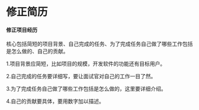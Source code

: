 修正简历
========
#### 修正项目经历
核心包括简短的项目背景、自己完成的任务、为了完成任务自己做了哪些工作包括是怎么做的、自己的贡献。

1.项目背景应简短，比如项目的规模，开发软件的功能还有目标用户。

2.自己完成的任务要详细写，要让面试官对自己的工作一目了然。

3.为了完成任务自己做了哪些工作包括是怎么做的，这里要详细介绍。

4.自己的贡献要具体，要用数字加以描述。
